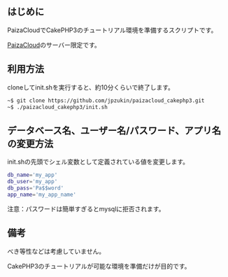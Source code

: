 ## はじめに

PaizaCloudでCakePHP3のチュートリアル環境を準備するスクリプトです。

[PaizaCloud](https://paiza.cloud/ja/)のサーバー限定です。

## 利用方法

cloneしてinit.shを実行すると、約10分くらいで終了します。

```bash
~$ git clone https://github.com/jpzukin/paizacloud_cakephp3.git
~$ ./paizacloud_cakephp3/init.sh
```

## データベース名、ユーザー名/パスワード、アプリ名の変更方法

init.shの先頭でシェル変数として定義されている値を変更します。

```sh
db_name='my_app'
db_user='my_app'
db_pass='Pa$$word'
app_name='my_app_name'
```

注意：パスワードは簡単すぎるとmysqlに拒否されます。

## 備考

べき等性などは考慮していません。

CakePHP3のチュートリアルが可能な環境を準備だけが目的です。

